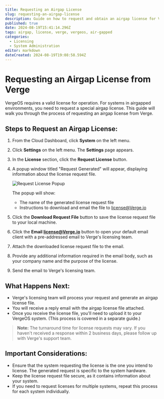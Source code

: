 ```yaml
---
title: Requesting an Airgap License
slug: requesting-an-airgap-license
description: Guide on how to request and obtain an airgap license for VergeOS Systems with no outbound Internet access
published: true
date: 2024-08-19T15:41:14.296Z
tags: airgap, license, verge, vergeos, air-gapped
categories:
  - Licensing
  - System Administration
editor: markdown
dateCreated: 2024-08-19T19:08:58.594Z
---
```


# Requesting an Airgap License from Verge

VergeOS requires a valid license for operation. For systems in airgapped environments, you need to request a special airgap license. This guide will walk you through the process of requesting an airgap license from Verge.

## Steps to Request an Airgap License:

1. From the Cloud Dashboard, click **System** on the left menu.
2. Click **Settings** on the left menu. The **Settings** page appears.
3. In the **License** section, click the **Request License** button.
4. A popup window titled "Request Generated" will appear, displaying information about the license request file.

   ![Request License Popup](/api/placeholder/400/320)

   The popup will show:
   - The name of the generated license request file
   - Instructions to download and email the file to license@Verge.io

5. Click the **Download Request File** button to save the license request file to your local machine.
6. Click the **Email license@Verge.io** button to open your default email client with a pre-addressed email to Verge's licensing team.
7. Attach the downloaded license request file to the email.
8. Provide any additional information required in the email body, such as your company name and the purpose of the license.
9. Send the email to Verge's licensing team.

## What Happens Next:

- Verge's licensing team will process your request and generate an airgap license file.
- You will receive a reply email with the airgap license file attached.
- Once you receive the license file, you'll need to upload it to your VergeOS system. (This process is covered in a separate guide.)

> **Note:** The turnaround time for license requests may vary. If you haven't received a response within 2 business days, please follow up with Verge's support team.

## Important Considerations:

- Ensure that the system requesting the license is the one you intend to license. The generated request is specific to the system hardware.
- Keep the license request file secure, as it contains information about your system.
- If you need to request licenses for multiple systems, repeat this process for each system individually.